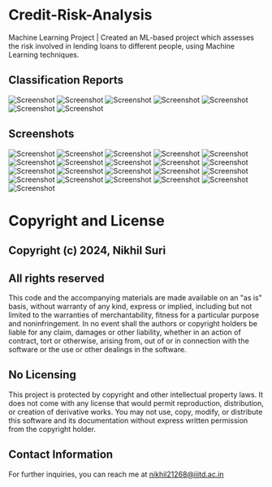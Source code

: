 # Credit-Risk-Analysis
Machine Learning Project | Created an ML-based project which assesses the risk involved in lending loans to different people, using Machine Learning techniques.

## Classification Reports
![Screenshot](https://github.com/nikhil21268/Credit-Risk-Analysis/blob/main/Figures/1.PNG)
![Screenshot](https://github.com/nikhil21268/Credit-Risk-Analysis/blob/main/Figures/2.PNG)
![Screenshot](https://github.com/nikhil21268/Credit-Risk-Analysis/blob/main/Figures/3.PNG)
![Screenshot](https://github.com/nikhil21268/Credit-Risk-Analysis/blob/main/Figures/4.PNG)
![Screenshot](https://github.com/nikhil21268/Credit-Risk-Analysis/blob/main/Figures/5.PNG)
![Screenshot](https://github.com/nikhil21268/Credit-Risk-Analysis/blob/main/Figures/6.PNG)
![Screenshot](https://github.com/nikhil21268/Credit-Risk-Analysis/blob/main/Figures/7.PNG)


## Screenshots
![Screenshot](https://github.com/nikhil21268/Credit-Risk-Analysis/blob/main/Figures/Screenshots/1.png)
![Screenshot](https://github.com/nikhil21268/Credit-Risk-Analysis/blob/main/Figures/Screenshots/2.png)
![Screenshot](https://github.com/nikhil21268/Credit-Risk-Analysis/blob/main/Figures/Screenshots/3.png)
![Screenshot](https://github.com/nikhil21268/Credit-Risk-Analysis/blob/main/Figures/Screenshots/4.png)
![Screenshot](https://github.com/nikhil21268/Credit-Risk-Analysis/blob/main/Figures/Screenshots/5.png)
![Screenshot](https://github.com/nikhil21268/Credit-Risk-Analysis/blob/main/Figures/Screenshots/6.png)
![Screenshot](https://github.com/nikhil21268/Credit-Risk-Analysis/blob/main/Figures/Screenshots/7.png)
![Screenshot](https://github.com/nikhil21268/Credit-Risk-Analysis/blob/main/Figures/Screenshots/8.png)
![Screenshot](https://github.com/nikhil21268/Credit-Risk-Analysis/blob/main/Figures/Screenshots/9.png)
![Screenshot](https://github.com/nikhil21268/Credit-Risk-Analysis/blob/main/Figures/Screenshots/10.png)
![Screenshot](https://github.com/nikhil21268/Credit-Risk-Analysis/blob/main/Figures/Screenshots/11.png)
![Screenshot](https://github.com/nikhil21268/Credit-Risk-Analysis/blob/main/Figures/Screenshots/12.png)
![Screenshot](https://github.com/nikhil21268/Credit-Risk-Analysis/blob/main/Figures/Screenshots/13.png)
![Screenshot](https://github.com/nikhil21268/Credit-Risk-Analysis/blob/main/Figures/Screenshots/14.png)
![Screenshot](https://github.com/nikhil21268/Credit-Risk-Analysis/blob/main/Figures/Screenshots/15.png)
![Screenshot](https://github.com/nikhil21268/Credit-Risk-Analysis/blob/main/Figures/Screenshots/16.png)
![Screenshot](https://github.com/nikhil21268/Credit-Risk-Analysis/blob/main/Figures/Screenshots/17.png)
![Screenshot](https://github.com/nikhil21268/Credit-Risk-Analysis/blob/main/Figures/Screenshots/18.png)
![Screenshot](https://github.com/nikhil21268/Credit-Risk-Analysis/blob/main/Figures/Screenshots/19.png)
![Screenshot](https://github.com/nikhil21268/Credit-Risk-Analysis/blob/main/Figures/Screenshots/20.png)
![Screenshot](https://github.com/nikhil21268/Credit-Risk-Analysis/blob/main/Figures/Screenshots/21.jpg)

# Copyright and License

## Copyright (c) 2024, Nikhil Suri

## All rights reserved

This code and the accompanying materials are made available on an "as is" basis, without warranty of any kind, express or implied, including but not limited to the warranties of merchantability, fitness for a particular purpose and noninfringement. In no event shall the authors or copyright holders be liable for any claim, damages or other liability, whether in an action of contract, tort or otherwise, arising from, out of or in connection with the software or the use or other dealings in the software.

## No Licensing
This project is protected by copyright and other intellectual property laws. It does not come with any license that would permit reproduction, distribution, or creation of derivative works. You may not use, copy, modify, or distribute this software and its documentation without express written permission from the copyright holder.

## Contact Information
For further inquiries, you can reach me at nikhil21268@iiitd.ac.in
